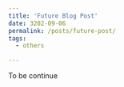 ```yaml
---
title: 'Future Blog Post'
date: 3202-09-06
permalink: /posts/future-post/
tags:
  - others

---
```


To be continue
